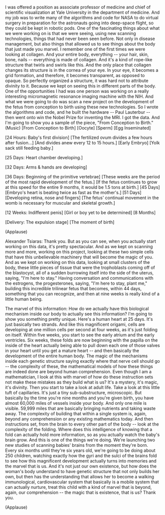
I was offered a position
as associate professor of medicine
and chief of scientific visualization
at Yale University
in the department of medicine.
And my job was to write
many of the algorithms and code
for NASA to do virtual surgery
in preparation for the astronauts
going into deep-space flight,
so they could be kept in robotic pods.
One of the fascinating things
about what we were working on
is that we were seeing,
using new scanning technologies,
things that had never been seen before.
Not only in disease management,
but also things that allowed us
to see things about the body
that just made you marvel.
I remember one of the first times
we were looking at collagen.
And your entire body, everything --
your hair, skin, bone, nails --
everything is made of collagen.
And it&#39;s a kind of rope-like structure
that twirls and swirls like this.
And the only place that collagen
changes its structure
is in the cornea of your eye.
In your eye,
it becomes a grid formation,
and therefore, it becomes
transparent, as opposed to opaque.
So perfectly organized a structure,
it was hard not to attribute
divinity to it.
Because we kept on seeing this
in different parts of the body.
One of the opportunities I had
was one person was working
on a really interesting
micromagnetic resonance
imaging machine with the NIH.
And what we were going to do
was scan a new project
on the development of the fetus
from conception to birth
using these new technologies.
So I wrote the algorithms and code,
and he built the hardware --
Paul Lauterbur --
then went onto win the Nobel
Prize for inventing the MRI.
I got the data.
And I&#39;m going to show you
a sample of the piece,
&quot;From Conception to Birth.&quot;
(Music)
[From Conception to Birth]
[Oocyte]
[Sperm]
[Egg Inseminated]

[24 Hours: Baby&#39;s first division]
[The fertilized ovum divides
a few hours after fusion...]
[And divides anew every 12 to 15 hours.]
[Early Embryo]
[Yolk sack still feeding baby.]

[25 Days: Heart chamber developing.]

[32 Days: Arms &amp; hands are developing]

[36 Days: Beginning
of the primitive vertebrae]
[These weeks are the period
of the most rapid development
of the fetus.]
[If the fetus continues to grow
at this speed for the entire 9 months,
it would be 1.5 tons at birth.]
[45 Days]
[Embryo&#39;s heart is beating
twice as fast as the mother&#39;s.]
[51 Days]
[Developing retina, nose and fingers]
[The fetus&#39; continual movement in the womb
is necessary for muscular
and skeletal growth.]

[12 Weeks: Indifferent penis]
[Girl or boy yet to be determined]
[8 Months]

[Delivery: The expulsion stage]
[The moment of birth]

(Applause)


Alexander Tsiaras: Thank you.
But as you can see,
when you actually start
working on this data,
it&#39;s pretty spectacular.
And as we kept on scanning more and more,
working on this project,
looking at these two simple cells
that have this unbelievable machinery
that will become the magic of you.
And as we kept on working on this data,
looking at small clusters of the body,
these little pieces of tissue
that were the trophoblasts
coming off of the blastocyst,
all of a sudden burrowing itself
into the side of the uterus,
saying, &quot;I&#39;m here to stay.&quot;
Having conversation and communications
with the estrogens, the progesterones,
saying, &quot;I&#39;m here to stay, plant me,&quot;
building this incredible trilinear fetus
that becomes, within 44 days,
something that you can recognize,
and then at nine weeks
is really kind of a little human being.

The marvel of this information:
How do we actually have
this biological mechanism
inside our body
to actually see this information?
I&#39;m going to show you
something pretty unique.
Here&#39;s a human heart at 25 days.
It&#39;s just basically two strands.
And like this magnificent origami,
cells are developing at one million cells
per second at four weeks,
as it&#39;s just folding on itself.
Within five weeks, you start to see
the early atrium and the early ventricles.
Six weeks, these folds are now beginning
with the papilla
on the inside of the heart
actually being able to pull down
each one of those valves in your heart
until you get a mature heart --
and then basically the development
of the entire human body.
The magic of the mechanisms
inside each genetic structure
saying exactly where
that nerve cell should go --
the complexity of these,
the mathematical models
of how these things are indeed done
are beyond human comprehension.
Even though I am a mathematician,
I look at this with marvel
of how do these instruction sets
not make these mistakes
as they build what is us?
It&#39;s a mystery, it&#39;s magic, it&#39;s divinity.
Then you start to take
a look at adult life.
Take a look at this
little tuft of capillaries.
It&#39;s just a tiny
sub-substructure, microscopic.
But basically by the time you&#39;re
nine months and you&#39;re given birth,
you have almost 60,000 miles
of vessels inside your body.
And only one mile is visible.
59,999 miles
that are basically bringing
nutrients and taking waste away.
The complexity of building
that within a single system
is, again, beyond any comprehension
or any existing mathematics today.
And then instructions set,
from the brain to every other
part of the body --
look at the complexity of the folding.
Where does this intelligence
of knowing that a fold can
actually hold more information,
so as you actually watch
the baby&#39;s brain grow.
And this is one of the things we&#39;re doing.
We&#39;re launching two new studies
of scanning babies&#39; brains
from the moment they&#39;re born.
Every six months
until they&#39;re six years old,
we&#39;re going to be doing
about 250 children,
watching exactly how the gyri
and the sulci of the brains fold
to see how this magnificent development
actually turns into memories
and the marvel that is us.
And it&#39;s not just our own existence,
but how does the woman&#39;s body understand
to have genetic structure
that not only builds her own,
but then has the understanding
that allows her to become
a walking immunological,
cardiovascular system
that basically is a mobile system
that can actually nurture,
treat this child with a kind of marvel
that is beyond, again,
our comprehension --
the magic that is existence, that is us?
Thank you.

(Applause)

